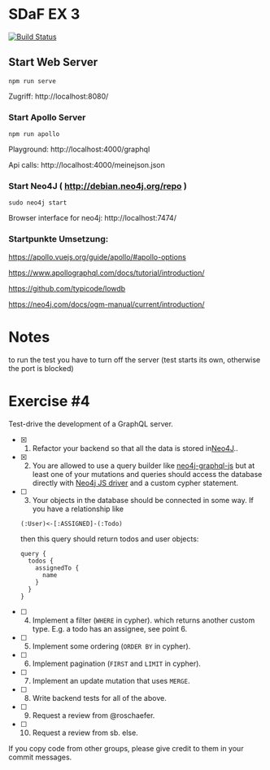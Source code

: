 # SDaF EX 3

[![Build Status](https://travis-ci.com/Penomatikus/Systems-Development-and-Frameworks.svg?branch=build%2Fspammy)](https://travis-ci.com/Penomatikus/Systems-Development-and-Frameworks)

## Start Web Server
```
npm run serve
```
Zugriff:
http://localhost:8080/


### Start Apollo Server
```
npm run apollo
```
Playground:
http://localhost:4000/graphql

Api calls:
http://localhost:4000/meinejson.json  

### Start Neo4J ( http://debian.neo4j.org/repo )  
```
sudo neo4j start
```
Browser interface for neo4j: 
http://localhost:7474/  

### Startpunkte Umsetzung:

https://apollo.vuejs.org/guide/apollo/#apollo-options

https://www.apollographql.com/docs/tutorial/introduction/  

https://github.com/typicode/lowdb  

https://neo4j.com/docs/ogm-manual/current/introduction/

# Notes 
to run the test you have to turn off the server (test starts its own, otherwise the port is blocked)

# Exercise \#4

Test-drive the development of a GraphQL server.

- [x] 1. Refactor your backend so that all the data is stored in[Neo4J](https://neo4j.com/)..  
- [x] 2. You are allowed to use a query builder like [neo4j-graphql-js](https://github.com/neo4j-graphql/neo4j-graphql-js)
   but at least one of your mutations and queries should access the database
   directly with [Neo4j JS driver](https://github.com/neo4j/neo4j-javascript-driver)
   and a custom cypher statement.
- [ ] 3. Your objects in the database should be connected in some way. If you have a
   relationship like
   ```
   (:User)<-[:ASSIGNED]-(:Todo)
   ```
   then this query should return todos and user objects:
   ```gql
   query {
     todos {
       assignedTo {
         name
       }
     }
   }
   ```
- [ ] 4. Implement a filter (`WHERE` in cypher).
   which returns another custom type. E.g. a todo has an assignee, see point 6.
- [ ] 5. Implement some ordering (`ORDER BY` in cypher).
- [ ] 6. Implement pagination (`FIRST` and `LIMIT` in cypher).
- [ ] 7. Implement an update mutation that uses `MERGE`.
- [ ] 8. Write backend tests for all of the above.
- [ ] 9. Request a review from @roschaefer.
- [ ] 10. Request a review from sb. else.


If you copy code from other groups, please give credit to them in your commit
messages.
